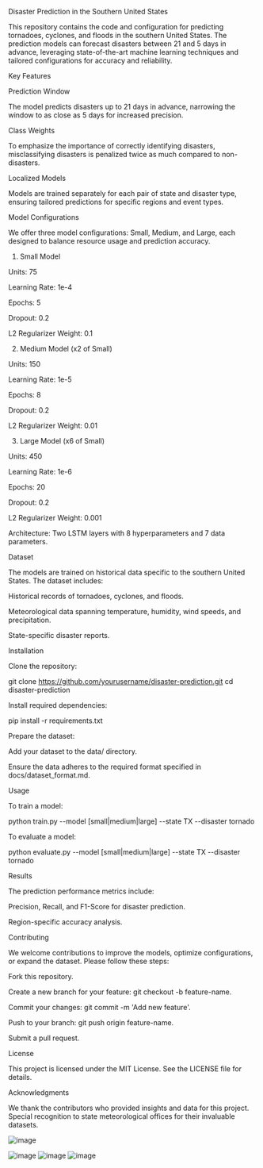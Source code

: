 Disaster Prediction in the Southern United States

This repository contains the code and configuration for predicting tornadoes, cyclones, and floods in the southern United States. The prediction models can forecast disasters between 21 and 5 days in advance, leveraging state-of-the-art machine learning techniques and tailored configurations for accuracy and reliability.

Key Features

Prediction Window

The model predicts disasters up to 21 days in advance, narrowing the window to as close as 5 days for increased precision.

Class Weights

To emphasize the importance of correctly identifying disasters, misclassifying disasters is penalized twice as much compared to non-disasters.

Localized Models

Models are trained separately for each pair of state and disaster type, ensuring tailored predictions for specific regions and event types.

Model Configurations

We offer three model configurations: Small, Medium, and Large, each designed to balance resource usage and prediction accuracy.

1. Small Model

Units: 75

Learning Rate: 1e-4

Epochs: 5

Dropout: 0.2

L2 Regularizer Weight: 0.1

2. Medium Model (x2 of Small)

Units: 150

Learning Rate: 1e-5

Epochs: 8

Dropout: 0.2

L2 Regularizer Weight: 0.01

3. Large Model (x6 of Small)

Units: 450

Learning Rate: 1e-6

Epochs: 20

Dropout: 0.2

L2 Regularizer Weight: 0.001

Architecture: Two LSTM layers with 8 hyperparameters and 7 data parameters.

Dataset

The models are trained on historical data specific to the southern United States. The dataset includes:

Historical records of tornadoes, cyclones, and floods.

Meteorological data spanning temperature, humidity, wind speeds, and precipitation.

State-specific disaster reports.

Installation

Clone the repository:

git clone https://github.com/yourusername/disaster-prediction.git
cd disaster-prediction

Install required dependencies:

pip install -r requirements.txt

Prepare the dataset:

Add your dataset to the data/ directory.

Ensure the data adheres to the required format specified in docs/dataset_format.md.

Usage

To train a model:

python train.py --model [small|medium|large] --state TX --disaster tornado

To evaluate a model:

python evaluate.py --model [small|medium|large] --state TX --disaster tornado

Results

The prediction performance metrics include:

Precision, Recall, and F1-Score for disaster prediction.

Region-specific accuracy analysis.

Contributing

We welcome contributions to improve the models, optimize configurations, or expand the dataset. Please follow these steps:

Fork this repository.

Create a new branch for your feature: git checkout -b feature-name.

Commit your changes: git commit -m 'Add new feature'.

Push to your branch: git push origin feature-name.

Submit a pull request.

License

This project is licensed under the MIT License. See the LICENSE file for details.

Acknowledgments

We thank the contributors who provided insights and data for this project. Special recognition to state meteorological offices for their invaluable datasets.

![image](https://github.com/user-attachments/assets/e717fc06-f2d4-4ca1-96b6-a78c4a24bd3c)


![image](https://github.com/user-attachments/assets/79681bc9-da65-4adc-8673-ebc4f3c05f18)
![image](https://github.com/user-attachments/assets/6ef87921-e2c3-4ad9-8a32-e454b2cbe620)
![image](https://github.com/user-attachments/assets/e9055d1e-06d7-4dd1-93f7-f06bc702538a)
